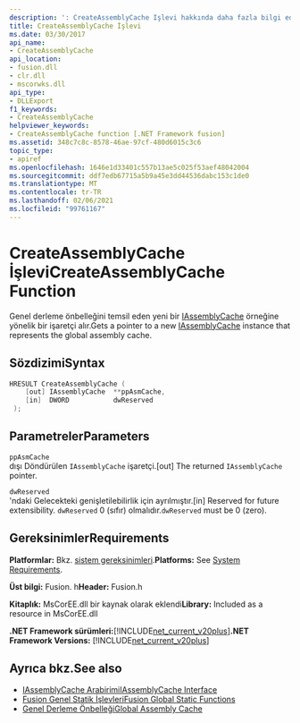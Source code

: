 ```yaml
---
description: ': CreateAssemblyCache Işlevi hakkında daha fazla bilgi edinin'
title: CreateAssemblyCache İşlevi
ms.date: 03/30/2017
api_name:
- CreateAssemblyCache
api_location:
- fusion.dll
- clr.dll
- mscorwks.dll
api_type:
- DLLExport
f1_keywords:
- CreateAssemblyCache
helpviewer_keywords:
- CreateAssemblyCache function [.NET Framework fusion]
ms.assetid: 348c7c8c-8578-46ae-97cf-480d6015c3c6
topic_type:
- apiref
ms.openlocfilehash: 1646e1d33401c557b13ae5c025f53aef48042004
ms.sourcegitcommit: ddf7edb67715a5b9a45e3dd44536dabc153c1de0
ms.translationtype: MT
ms.contentlocale: tr-TR
ms.lasthandoff: 02/06/2021
ms.locfileid: "99761167"
---
```

# <a name="createassemblycache-function"></a><span data-ttu-id="b88d4-103">CreateAssemblyCache İşlevi</span><span class="sxs-lookup"><span data-stu-id="b88d4-103">CreateAssemblyCache Function</span></span>

<span data-ttu-id="b88d4-104">Genel derleme önbelleğini temsil eden yeni bir [IAssemblyCache](iassemblycache-interface.md) örneğine yönelik bir işaretçi alır.</span><span class="sxs-lookup"><span data-stu-id="b88d4-104">Gets a pointer to a new [IAssemblyCache](iassemblycache-interface.md) instance that represents the global assembly cache.</span></span>  
  
## <a name="syntax"></a><span data-ttu-id="b88d4-105">Sözdizimi</span><span class="sxs-lookup"><span data-stu-id="b88d4-105">Syntax</span></span>  
  
```cpp  
HRESULT CreateAssemblyCache (  
    [out] IAssemblyCache  **ppAsmCache,  
    [in]  DWORD           dwReserved  
 );  
```  
  
## <a name="parameters"></a><span data-ttu-id="b88d4-106">Parametreler</span><span class="sxs-lookup"><span data-stu-id="b88d4-106">Parameters</span></span>  

 `ppAsmCache`  
 <span data-ttu-id="b88d4-107">dışı Döndürülen `IAssemblyCache` işaretçi.</span><span class="sxs-lookup"><span data-stu-id="b88d4-107">[out] The returned `IAssemblyCache` pointer.</span></span>  
  
 `dwReserved`  
 <span data-ttu-id="b88d4-108">'ndaki Gelecekteki genişletilebilirlik için ayrılmıştır.</span><span class="sxs-lookup"><span data-stu-id="b88d4-108">[in] Reserved for future extensibility.</span></span> <span data-ttu-id="b88d4-109">`dwReserved` 0 (sıfır) olmalıdır.</span><span class="sxs-lookup"><span data-stu-id="b88d4-109">`dwReserved` must be 0 (zero).</span></span>  
  
## <a name="requirements"></a><span data-ttu-id="b88d4-110">Gereksinimler</span><span class="sxs-lookup"><span data-stu-id="b88d4-110">Requirements</span></span>  

 <span data-ttu-id="b88d4-111">**Platformlar:** Bkz. [sistem gereksinimleri](../../get-started/system-requirements.md).</span><span class="sxs-lookup"><span data-stu-id="b88d4-111">**Platforms:** See [System Requirements](../../get-started/system-requirements.md).</span></span>  
  
 <span data-ttu-id="b88d4-112">**Üst bilgi:** Fusion. h</span><span class="sxs-lookup"><span data-stu-id="b88d4-112">**Header:** Fusion.h</span></span>  
  
 <span data-ttu-id="b88d4-113">**Kitaplık:** MsCorEE.dll bir kaynak olarak eklendi</span><span class="sxs-lookup"><span data-stu-id="b88d4-113">**Library:** Included as a resource in MsCorEE.dll</span></span>  
  
 <span data-ttu-id="b88d4-114">**.NET Framework sürümleri:**[!INCLUDE[net_current_v20plus](../../../../includes/net-current-v20plus-md.md)]</span><span class="sxs-lookup"><span data-stu-id="b88d4-114">**.NET Framework Versions:** [!INCLUDE[net_current_v20plus](../../../../includes/net-current-v20plus-md.md)]</span></span>  
  
## <a name="see-also"></a><span data-ttu-id="b88d4-115">Ayrıca bkz.</span><span class="sxs-lookup"><span data-stu-id="b88d4-115">See also</span></span>

- [<span data-ttu-id="b88d4-116">IAssemblyCache Arabirimi</span><span class="sxs-lookup"><span data-stu-id="b88d4-116">IAssemblyCache Interface</span></span>](iassemblycache-interface.md)
- [<span data-ttu-id="b88d4-117">Fusion Genel Statik İşlevleri</span><span class="sxs-lookup"><span data-stu-id="b88d4-117">Fusion Global Static Functions</span></span>](fusion-global-static-functions.md)
- [<span data-ttu-id="b88d4-118">Genel Derleme Önbelleği</span><span class="sxs-lookup"><span data-stu-id="b88d4-118">Global Assembly Cache</span></span>](../../app-domains/gac.md)
